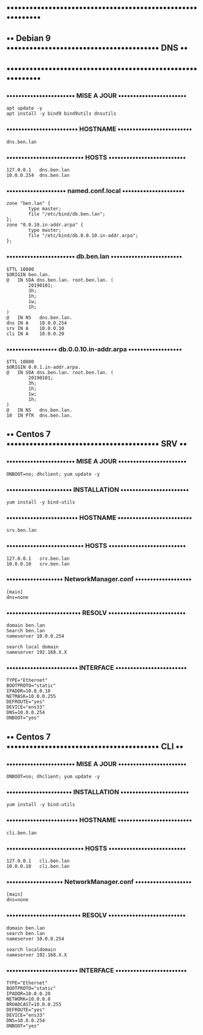 ## •••••••••••••••••••••••••••••••••••••••••••••••••••••••••••
## •• Debian 9 •••••••••••••••••••••••••••••••••••••••• DNS ••
## •••••••••••••••••••••••••••••••••••••••••••••••••••••••••••

### ••••••••••••••••••••••• MISE A JOUR •••••••••••••••••••••••
```
apt update -y
apt install -y bind9 bind9utils dnsutils
```
### •••••••••••••••••••••••• HOSTNAME •••••••••••••••••••••••••
```
dns.ben.lan
```
### •••••••••••••••••••••••••• HOSTS ••••••••••••••••••••••••••
```
127.0.0.1	dns.ben.lan
10.0.0.254	dns.ben.lan
```
### •••••••••••••••••••• named.conf.local •••••••••••••••••••••
```
zone "ben.lan" {
        type master;
        file "/etc/bind/db.ben.lan";
};
zone "0.0.10.in-addr.arpa" {
        type master;
        file "/etc/bind/db.0.0.10.in-addr.arpa";
};
```
### ••••••••••••••••••••••• db.ben.lan ••••••••••••••••••••••••
```
$TTL 10800
$ORIGIN ben.lan.
@	IN SOA dns.ben.lan. root.ben.lan. (
		20190101;
		3h;
		1h;
		1w;
		1h;
)
@	IN NS	dns.ben.lan.
dns	IN A	10.0.0.254
srv	IN A	10.0.0.10
cli	IN A	10.0.0.20
```
### ••••••••••••••••• db.0.0.10.in-addr.arpa ••••••••••••••••••
```
$TTL 10800
$ORIGIN 0.0.1.in-addr.arpa.
@	IN SOA dns.ben.lan. root.ben.lan. (
		20190101;
		3h;
		1h;
		1w;
		1h;
)
@	IN NS 	dns.ben.lan.
10	IN PTR	dns.ben.lan.
```
## •• Centos 7 •••••••••••••••••••••••••••••••••••••••• SRV ••

### ••••••••••••••••••••••• MISE A JOUR •••••••••••••••••••••••
```
ONBOOT=no; dhclient; yum update -y
```
### •••••••••••••••••••••• INSTALLATION •••••••••••••••••••••••
```
yum install -y bind-utils
```
### •••••••••••••••••••••••• HOSTNAME •••••••••••••••••••••••••
```
srv.ben.lan
```
### •••••••••••••••••••••••••• HOSTS ••••••••••••••••••••••••••
```
127.0.0.1	srv.ben.lan
10.0.0.10	srv.ben.lan
```
### ••••••••••••••••••• NetworkManager.conf •••••••••••••••••••
```
[main]
dns=none
```
### ••••••••••••••••••••••••• RESOLV ••••••••••••••••••••••••••
```
domain ben.lan
Search ben.lan
nameserver 10.0.0.254

search local domain
nameserver 192.168.X.X
```
### •••••••••••••••••••••••• INTERFACE ••••••••••••••••••••••••
```
TYPE="Ethernet"
BOOTPROTO="static"
IPADDR=10.0.0.10
NETMASK=10.0.0.255
DEFROUTE="yes"
DEVICE="ens33"
DNS=10.0.0.254
ONBOOT="yes"
```
## •• Centos 7 •••••••••••••••••••••••••••••••••••••••• CLI ••


### ••••••••••••••••••••••• MISE A JOUR •••••••••••••••••••••••
```
ONBOOT=no; dhclient; yum update -y
```
### •••••••••••••••••••••• INSTALLATION •••••••••••••••••••••••
```
yum install -y bind-utils
```
### •••••••••••••••••••••••• HOSTNAME •••••••••••••••••••••••••
```
cli.ben.lan
```
### •••••••••••••••••••••••••• HOSTS ••••••••••••••••••••••••••
```
127.0.0.1	cli.ben.lan
10.0.0.10	cli.ben.lan
```
### ••••••••••••••••••• NetworkManager.conf •••••••••••••••••••
```
[main]
dns=none
```
### ••••••••••••••••••••••••• RESOLV ••••••••••••••••••••••••••
```
domain ben.lan
search ben.lan
nameserver 10.0.0.254

search localdomain
nameserver 192.168.X.X
```
### •••••••••••••••••••••••• INTERFACE ••••••••••••••••••••••••
```
TYPE="Ethernet"
BOOTPROTO="static"
IPADDR=10.0.0.20
NETWORK=10.0.0.0
BROADCAST=10.0.0.255
DEFROUTE="yes"
DEVICE="ens33"
DNS=10.0.0.254
ONBOOT="yes"
```